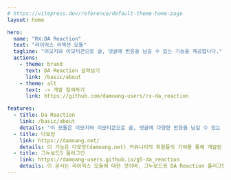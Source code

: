```yaml
---
# https://vitepress.dev/reference/default-theme-home-page
layout: home

hero:
  name: "RX:DA Reaction"
  text: "라이믹스 리액션 모듈"
  tagline: "이모지와 이모티콘으로 글, 댓글에 반응을 남길 수 있는 기능을 제공합니다."
  actions:
    - theme: brand
      text: DA Reaction 살펴보기
      link: /basic/about
    - theme: alt
      text: -> 개발 참여하기
      link: https://github.com/damoang-users/rx-da_reaction

features:
  - title: Da Reaction
    link: /basic/about
    details: "이 모듈은 이모지와 이모티콘으로 글, 댓글에 다양한 반응을 남길 수 있는 기능을 제공합니다."
  - title: 다모앙
    link: https://damoang.net/
    details: 이 기능은 다모앙(damoang.net) 커뮤니티의 회원들의 기여를 통해 개발된 오픈소스 프로그램입니다.
  - title: 그누보드5 플러그인
    link: https://damoang-users.github.io/g5-da_reaction
    details: 이 문서는 라이믹스 모듈에 대한 것이며, 그누보드용 DA Reaction 플러그인의 문서가 필요하다면 다음 링크로 이동하세요.<br>-> 그누보드용 문서로 바로가기
---
```

